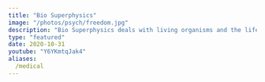 ```yaml
---
title: "Bio Superphysics"
image: "/photos/psych/freedom.jpg"
description: "Bio Superphysics deals with living organisms and the life energy"
type: "featured"
date: 2020-10-31
youtube: "Y6YKmtqJak4"
aliases:
  /medical
---
```

